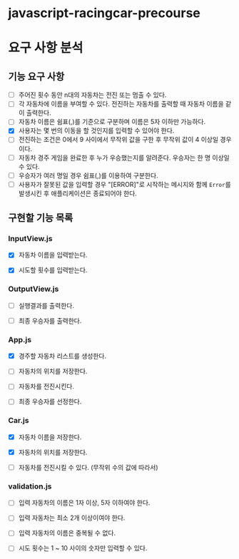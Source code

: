 # javascript-racingcar-precourse

# 요구 사항 분석

## 기능 요구 사항

- [ ] 주어진 횟수 동안 n대의 자동차는 전진 또는 멈출 수 있다.
- [ ] 각 자동차에 이름을 부여할 수 있다. 전진하는 자동차를 출력할 때 자동차 이름을 같이 출력한다.
- [ ] 자동차 이름은 쉼표(,)를 기준으로 구분하며 이름은 5자 이하만 가능하다.
- [x] 사용자는 몇 번의 이동을 할 것인지를 입력할 수 있어야 한다.
- [ ] 전진하는 조건은 0에서 9 사이에서 무작위 값을 구한 후 무작위 값이 4 이상일 경우이다.
- [ ] 자동차 경주 게임을 완료한 후 누가 우승했는지를 알려준다. 우승자는 한 명 이상일 수 있다.
- [ ] 우승자가 여러 명일 경우 쉼표(,)를 이용하여 구분한다.
- [ ] 사용자가 잘못된 값을 입력할 경우 "[ERROR]"로 시작하는 메시지와 함께 `Error`를 발생시킨 후 애플리케이션은 종료되어야 한다.

## 구현할 기능 목록

### InputView.js

- [x] 자동차 이름을 입력받는다.

- [x] 시도할 횟수를 입력받는다.

### OutputView.js

- [ ] 실행결과를 출력한다.

- [ ] 최종 우승자를 출력한다.

### App.js

- [x] 경주할 자동차 리스트를 생성한다.

- [ ] 자동차의 위치를 저장한다.

- [ ] 자동차를 전진시킨다.

- [ ] 최종 우승자를 선정한다.

### Car.js

- [x] 자동차 이름을 저장한다.

- [x] 자동차의 위치를 저장한다.

- [ ] 자동차를 전진시킬 수 있다. (무작위 수의 값에 따라서)

### validation.js

- [ ] 입력 자동차의 이름은 1자 이상, 5자 이하여야 한다.

- [ ] 입력 자동차는 최소 2개 이상이여야 한다.

- [ ] 입력 자동차의 이름은 중복될 수 없다.

- [ ] 시도 횟수는 1 ~ 10 사이의 숫자만 입력할 수 있다.
